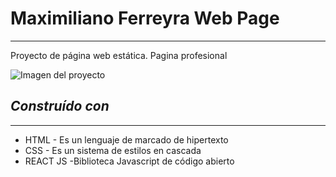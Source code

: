 # Maximiliano Ferreyra Web Page
***
Proyecto de página web estática. Pagina profesional

![Imagen del proyecto](./images/maximiliano-ferreyra-webPage.jpg?raw=true)

## *Construído con*
-----------------

- HTML - Es un lenguaje de marcado de hipertexto
- CSS - Es un sistema de estilos en cascada
- REACT JS -Biblioteca Javascript de código abierto

